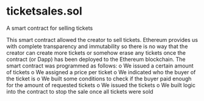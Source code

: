 # ticketsales.sol
A smart contract for selling tickets

This smart contract allowed the creator to sell tickets. Ethereum provides us with complete transparency and immutability so there is no way that the creator can create more tickets or somehow erase any tickets once the contract (or Dapp) has been deployed to the Ethereum blockchain.
The smart contract was programmed as follows: 
o	We issued a certain amount of tickets
o	We assigned a price per ticket
o	We indicated who the buyer of the ticket is
o	We built some conditions to check if the buyer paid enough for the amount of requested tickets
o	We issued the tickets
o	We built logic into the contract to stop the sale once all tickets were sold
